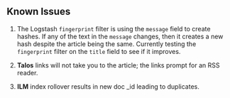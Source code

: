 ## **Known Issues**

1. The Logstash `fingerprint` filter is using the `message` field to create hashes. If any of the text in the `message` changes, then it creates a new hash despite the article being the same. Currently testing the `fingerprint` filter on the `title` field to see if it improves.

2. **Talos** links will not take you to the article; the links prompt for an RSS reader. 

3. **ILM** index rollover results in new doc _id leading to duplicates.